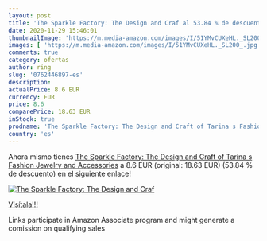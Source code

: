 ```yaml
---
layout: post
title: 'The Sparkle Factory: The Design and Craf al 53.84 % de descuento'
date: 2020-11-29 15:46:01
thumbnailImage: 'https://m.media-amazon.com/images/I/51YMvCUXeHL._SL200_.jpg'
images: [ 'https://m.media-amazon.com/images/I/51YMvCUXeHL._SL200_.jpg' ]
comments: true
category: ofertas
author: ring
slug: '0762446897-es'
description:
actualPrice: 8.6 EUR
currency: EUR
price: 8.6
comparePrice: 18.63 EUR
inStock: true
prodname: 'The Sparkle Factory: The Design and Craft of Tarina s Fashion Jewelry and Accessories'
country: 'es'
---
```


Ahora mismo tienes [The Sparkle Factory: The Design and Craft of Tarina s Fashion Jewelry and Accessories](https://www.amazon.es/dp/0762446897/?tag=tolees-21) a 8.6 EUR (original: 18.63 EUR) (53.84 %  de descuento) en el siguiente enlace!

[![The Sparkle Factory: The Design and Craf](https://m.media-amazon.com/images/I/51YMvCUXeHL._SL200_.jpg)](https://www.amazon.es/dp/0762446897/?tag=tolees-21)

[Visítala!!!](https://www.amazon.es/dp/0762446897/?tag=tolees-21)

Links participate in Amazon Associate program and might generate a comission on qualifying sales
